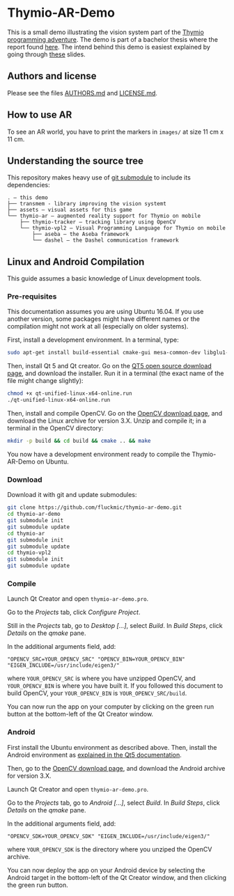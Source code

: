 # Thymio-AR-Demo

This is a small demo illustrating the vision system part of the [Thymio programming adventure](https://github.com/aseba-community/thymio-adventure). The demo is part of a bachelor thesis where the report found [here](). The intend behind this demo is easiest explained by going through [these]() slides.

## Authors and license

Please see the files [AUTHORS.md](AUTHORS.md) and [LICENSE.md](LICENSE.md).

## How to use AR

To see an AR world, you have to print the markers in `images/` at size 11 cm x 11 cm.

## Understanding the source tree

This repository makes heavy use of [git submodule](https://git-scm.com/docs/git-submodule) to include its dependencies:
```
. – this demo
├── transmem - library improving the vision systemt
├── assets – visual assets for this game
└── thymio-ar – augmented reality support for Thymio on mobile
	├── thymio-tracker – tracking library using OpenCV
	└── thymio-vpl2 – Visual Programming Language for Thymio on mobile
		├── aseba – the Aseba framework
		└── dashel – the Dashel communication framework
```

## Linux and Android Compilation

This guide assumes a basic knowledge of Linux development tools.

### Pre-requisites

This documentation assumes you are using Ubuntu 16.04.
If you use another version, some packages might have different names or the compilation might not work at all (especially on older systems).

First, install a development environment.
In a terminal, type:
```sh
sudo apt-get install build-essential cmake-gui mesa-common-dev libglu1-mesa-dev git gitk libeigen3-dev libgtk2.0-dev pkg-config libavcodec-dev libavformat-dev libswscale-dev libtbb2 libtbb-dev libjpeg-dev libpng-dev libtiff-dev libtiff-dev libjasper-dev libudev-dev
```

Then, install Qt 5 and Qt creator.
Go on the [QT5 open source download page](https://www.qt.io/download-open-source/), and download the installer.
Run it in a terminal (the exact name of the file might change slightly):
```sh
chmod +x qt-unified-linux-x64-online.run
./qt-unified-linux-x64-online.run
```

Then, install and compile OpenCV.
Go on the [OpenCV download page](http://opencv.org/downloads.html), and download the Linux archive for version 3.X.
Unzip and compile it; in a terminal in the OpenCV directory:
```sh
mkdir -p build && cd build && cmake .. && make
```

You now have a development environment ready to compile the Thymio-AR-Demo on Ubuntu.

### Download

Download it with git and update submodules:
```sh
git clone https://github.com/fluckmic/thymio-ar-demo.git
cd thymio-ar-demo
git submodule init
git submodule update
cd thymio-ar
git submodule init
git submodule update
cd thymio-vpl2
git submodule init
git submodule update
```

### Compile

Launch Qt Creator and open `thymio-ar-demo.pro`.

Go to the _Projects_ tab, click _Configure Project_.

Still in the _Projects_ tab, go to _Desktop [...]_, select _Build_.
In _Build Steps_, click _Details_ on the _qmake_ pane.

In the additional arguments field, add:
```
"OPENCV_SRC=YOUR_OPENCV_SRC" "OPENCV_BIN=YOUR_OPENCV_BIN" "EIGEN_INCLUDE=/usr/include/eigen3/"
```

where `YOUR_OPENCV_SRC` is where you have unzipped OpenCV, and `YOUR_OPENCV_BIN` is where you have built it.
If you followed this document to build OpenCV, your `YOUR_OPENCV_BIN` is `YOUR_OPENCV_SRC/build`.

You can now run the app on your computer by clicking on the green run button at the bottom-left of the Qt Creator window.

### Android

First install the Ubuntu environment as described above.
Then, install the Android environment as [explained in the Qt5 documentation](http://doc.qt.io/qt-5/androidgs.html).

Then, go to the [OpenCV download page](http://opencv.org/downloads.html), and download the Android archive for version 3.X.

Launch Qt Creator and open `thymio-ar-demo.pro`.

Go to the _Projects_ tab, go to _Android [...]_, select _Build_.
In _Build Steps_, click _Details_ on the _qmake_ pane.

In the additional arguments field, add:
```
"OPENCV_SDK=YOUR_OPENCV_SDK" "EIGEN_INCLUDE=/usr/include/eigen3/" 
```

where `YOUR_OPENCV_SDK` is the directory where you unziped the OpenCV archive.

You can now deploy the app on your Android device by selecting the Android target in the bottom-left of the Qt Creator window, and then clicking the green run button.
